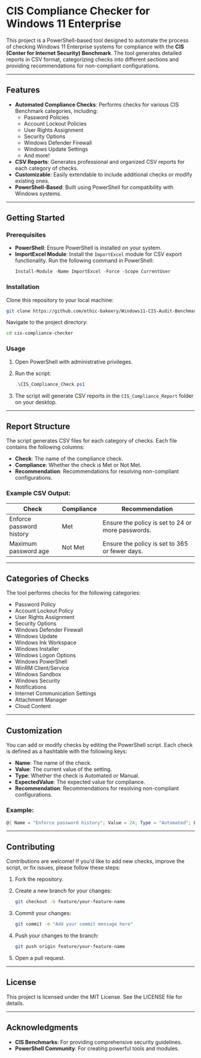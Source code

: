 # CIS Compliance Checker for Windows 11 Enterprise

This project is a PowerShell-based tool designed to automate the process of checking Windows 11 Enterprise systems for compliance with the **CIS (Center for Internet Security) Benchmark**. The tool generates detailed reports in CSV format, categorizing checks into different sections and providing recommendations for non-compliant configurations.

---

## **Features**

- **Automated Compliance Checks**: Performs checks for various CIS Benchmark categories, including:
  - Password Policies
  - Account Lockout Policies
  - User Rights Assignment
  - Security Options
  - Windows Defender Firewall
  - Windows Update Settings
  - And more!
- **CSV Reports**: Generates professional and organized CSV reports for each category of checks.
- **Customizable**: Easily extendable to include additional checks or modify existing ones.
- **PowerShell-Based**: Built using PowerShell for compatibility with Windows systems.

---

## **Getting Started**

### **Prerequisites**

- **PowerShell**: Ensure PowerShell is installed on your system.
- **ImportExcel Module**: Install the `ImportExcel` module for CSV export functionality. Run the following command in PowerShell:
  ```powershell
  Install-Module -Name ImportExcel -Force -Scope CurrentUser
  ```

### **Installation**

Clone this repository to your local machine:

```bash
git clone https://github.com/ethic-bakeery/Windows11-CIS-Audit-Benchmark-.git
```

Navigate to the project directory:

```bash
cd cis-compliance-checker
```

### **Usage**

1. Open PowerShell with administrative privileges.
2. Run the script:

   ```powershell
   .\CIS_Compliance_Check.ps1
   ```

3. The script will generate CSV reports in the `CIS_Compliance_Report` folder on your desktop.

---

## **Report Structure**

The script generates CSV files for each category of checks. Each file contains the following columns:

- **Check**: The name of the compliance check.
- **Compliance**: Whether the check is Met or Not Met.
- **Recommendation**: Recommendations for resolving non-compliant configurations.

### **Example CSV Output:**

| Check                     | Compliance | Recommendation                                      |
|---------------------------|------------|----------------------------------------------------|
| Enforce password history  | Met        | Ensure the policy is set to 24 or more passwords.  |
| Maximum password age      | Not Met    | Ensure the policy is set to 365 or fewer days.    |

---

## **Categories of Checks**

The tool performs checks for the following categories:

- Password Policy
- Account Lockout Policy
- User Rights Assignment
- Security Options
- Windows Defender Firewall
- Windows Update
- Windows Ink Workspace
- Windows Installer
- Windows Logon Options
- Windows PowerShell
- WinRM Client/Service
- Windows Sandbox
- Windows Security
- Notifications
- Internet Communication Settings
- Attachment Manager
- Cloud Content

---

## **Customization**

You can add or modify checks by editing the PowerShell script. Each check is defined as a hashtable with the following keys:

- **Name**: The name of the check.
- **Value**: The current value of the setting.
- **Type**: Whether the check is Automated or Manual.
- **ExpectedValue**: The expected value for compliance.
- **Recommendation**: Recommendations for resolving non-compliant configurations.

### **Example:**

```powershell
@{ Name = "Enforce password history"; Value = 24; Type = "Automated"; ExpectedValue = 24; Recommendation = "Ensure the policy is set to 24 or more passwords." }
```

---

## **Contributing**

Contributions are welcome! If you'd like to add new checks, improve the script, or fix issues, please follow these steps:

1. Fork the repository.
2. Create a new branch for your changes:

   ```bash
   git checkout -b feature/your-feature-name
   ```

3. Commit your changes:

   ```bash
   git commit -m "Add your commit message here"
   ```

4. Push your changes to the branch:

   ```bash
   git push origin feature/your-feature-name
   ```

5. Open a pull request.

---

## **License**

This project is licensed under the MIT License. See the LICENSE file for details.

---

## **Acknowledgments**

- **CIS Benchmarks**: For providing comprehensive security guidelines.
- **PowerShell Community**: For creating powerful tools and modules.
